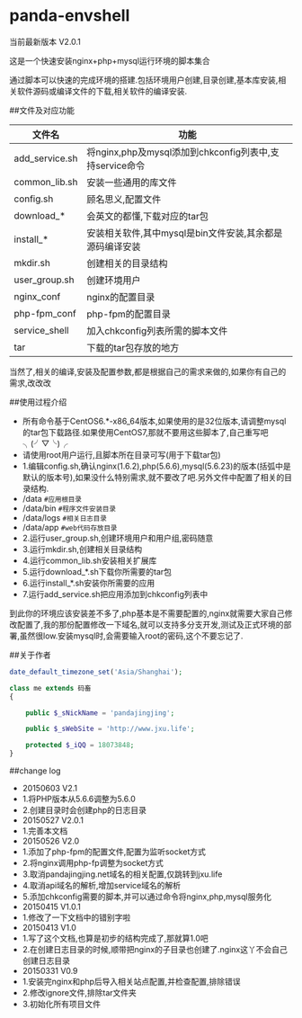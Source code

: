 # panda-envshell

当前最新版本 V2.0.1

这是一个快速安装nginx+php+mysql运行环境的脚本集合

通过脚本可以快速的完成环境的搭建.包括环境用户创建,目录创建,基本库安装,相关软件源码或编译文件的下载,相关软件的编译安装.

##文件及对应功能

文件名|功能
----|----
add_service.sh|将nginx,php及mysql添加到chkconfig列表中,支持service命令
common_lib.sh|安装一些通用的库文件
config.sh|顾名思义,配置文件
download_*|会英文的都懂,下载对应的tar包
install_*|安装相关软件,其中mysql是bin文件安装,其余都是源码编译安装
mkdir.sh|创建相关的目录结构
user_group.sh|创建环境用户
nginx_conf|nginx的配置目录
php-fpm_conf|php-fpm的配置目录
service_shell|加入chkconfig列表所需的脚本文件
tar|下载的tar包存放的地方

当然了,相关的编译,安装及配置参数,都是根据自己的需求来做的,如果你有自己的需求,改改改

##使用过程介绍
- 所有命令基于CentOS6.*-x86_64版本,如果使用的是32位版本,请调整mysql的tar包下载路径.如果使用CentOS7,那就不要用这些脚本了,自己重写吧╮(╯▽╰)╭
- 请使用root用户运行,且脚本所在目录可写(用于下载tar包)
- 1.编辑config.sh,确认nginx(1.6.2),php(5.6.6),mysql(5.6.23)的版本(括弧中是默认的版本号),如果没什么特别需求,就不要改了吧.另外文件中配置了相关的目录结构.
 - /data ``#应用根目录``
 - /data/bin ``#程序文件安装目录``
 - /data/logs ``#相关日志目录``
 - /data/app ``#web代码存放目录``
- 2.运行user_group.sh,创建环境用户和用户组,密码随意
- 3.运行mkdir.sh,创建相关目录结构
- 4.运行common_lib.sh安装相关扩展库
- 5.运行download_*.sh下载你所需要的tar包
- 6.运行install_*.sh安装你所需要的应用
- 7.运行add_service.sh把应用添加到chkconfig列表中

到此你的环境应该安装差不多了,php基本是不需要配置的,nginx就需要大家自己修改配置了,我的那份配置修改一下域名,就可以支持多分支开发,测试及正式环境的部署,虽然很low.安装mysql时,会需要输入root的密码,这个不要忘记了.

##关于作者

```php
date_default_timezone_set('Asia/Shanghai');

class me extends 码畜
{

    public $_sNickName = 'pandajingjing';

    public $_sWebSite = 'http://www.jxu.life';

    protected $_iQQ = 18073848;
}
```

##change log
- 20150603 V2.1
 - 1.将PHP版本从5.6.6调整为5.6.0
 - 2.创建目录时会创建php的日志目录
- 20150527 V2.0.1
 - 1.完善本文档 
- 20150526 V2.0
 - 1.添加了php-fpm的配置文件,配置为监听socket方式
 - 2.将nginx调用php-fp调整为socket方式
 - 3.取消pandajingjing.net域名的相关配置,仅跳转到jxu.life
 - 4.取消api域名的解析,增加service域名的解析
 - 5.添加chkconfig需要的脚本,并可以通过命令将nginx,php,mysql服务化
- 20150415 V1.0.1
 - 1.修改了一下文档中的错别字啦
- 20150413 V1.0 
 - 1.写了这个文档,也算是初步的结构完成了,那就算1.0吧
 - 2.在创建日志目录的时候,顺带把nginx的子目录也创建了.nginx这丫不会自己创建日志目录
- 20150331 V0.9
 - 1.安装完nginx和php后导入相关站点配置,并检查配置,排除错误
 - 2.修改ignore文件,排除tar文件夹
 - 3.初始化所有项目文件
